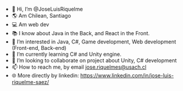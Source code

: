 - 👋 Hi, I’m @JoseLuisRiquelme
- 🌎 Am Chilean, Santiago
- 💻 Am web dev
- 📚 I know about Java in the Back, and React in the Front.
- 👀 I’m interested in Java, C#, Game development, Web development (Front-end, Back-end)
- 🌱 I’m currently learning C# and Unity engine.
- 💞️ I’m looking to collaborate on project about Unity, C# development
- 📫 How to reach me, by email jose.riquelmes@usach.cl
- 🌐 More directly by linkedin: https://www.linkedin.com/in/jose-luis-riquelme-saez/ 

<!---
JoseLuisRiquelme/JoseLuisRiquelme is a ✨ special ✨ repository because its `README.md` (this file) appears on your GitHub profile.
You can click the Preview link to take a look at your changes.
--->
